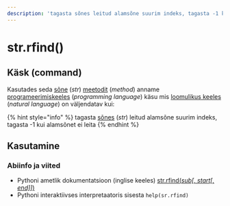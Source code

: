 ```yaml
---
description: 'tagasta sõnes leitud alamsõne suurim indeks, tagasta -1 kui alamsõnet ei leita'
---
```


# str.rfind\(\)

## Käsk \(command\)

Kasutades seda [sõne](../) \(_str_\) [meetodit](../../../../terminid/sonastik/meetod-method.md) \(_method_\) anname [programeerimiskeeles](../../../../terminid/sonastik/programmeerimiskeel-programming-language.md) \(_programming language_\) käsu mis [loomulikus keeles](../../../../terminid/sonastik/loomulik-keel-natural-language.md) \(_natural language_\) on väljendatav kui: 

{% hint style="info" %}
tagasta [sõnes](../) \(_str_\) leitud alamsõne suurim indeks, tagasta -1 kui alamsõnet ei leita
{% endhint %}

## Kasutamine

### Abiinfo ja viited

* Pythoni ametlik dokumentatsioon \(inglise keeles\) [str.rfind\(_sub\[, start\[, end\]\]_\)](https://docs.python.org/3/library/stdtypes.html#str.rfind)
* Pythoni interaktiivses interpretaatoris sisesta `help(sr.rfind)`

